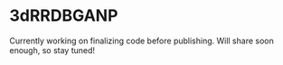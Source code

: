 # 3dRRDBGANP
Currently working on finalizing code before publishing. Will share soon enough, so stay tuned!
